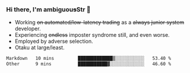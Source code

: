### Hi there, I'm ambiguou~~s~~Str 👋

<!--
**ambiguoustexture/ambiguoustexture** is a ✨ _special_ ✨ repository because its `README.md` (this file) appears on your GitHub profile.

Here are some ideas to get you started:
-->
- Working ~~on automated/low-latency trading~~ as a ~~always junior system~~ developer.
- Experiencing ~~endless~~ imposter syndrome still, and even worse.
- Employed by adverse selection.
- Otaku at large/least.

<!--START_SECTION:waka-->

```txt
Markdown   10 mins         █████████████▒░░░░░░░░░░░   53.40 %
Other      9 mins          ███████████▓░░░░░░░░░░░░░   46.60 %
```

<!--END_SECTION:waka-->
